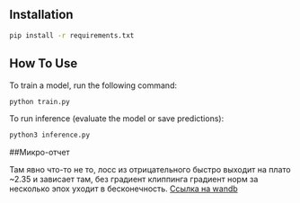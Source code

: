 ## Installation


   ```bash
   pip install -r requirements.txt
   ```


## How To Use

To train a model, run the following command:

```bash
python train.py
```

To run inference (evaluate the model or save predictions):

```bash
python3 inference.py
```

##Микро-отчет

Там явно что-то не то, лосс из отрицательного быстро выходит на плато ~2.35 и зависает там,
без градиент клиппинга градиент норм за несколько эпох уходит в бесконечность.
[Ссылка на wandb](https://wandb.ai/titan_foundation/pytorch_template_asr_example/runs/00ddzkfc?nw=nwuserhydrophonyx)
